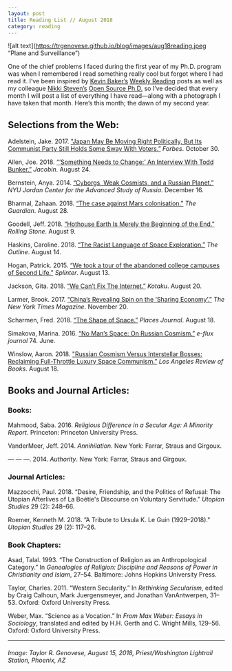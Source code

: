```yaml
---
layout: post
title: Reading List // August 2018
category: reading
---
```


![alt text](https://trgenovese.github.io/blog/images/aug18reading.jpeg “Plane and Surveillance”)

One of the chief problems I faced during the first year of my Ph.D. program was when I remembered I read something really cool but forgot where I had read it. I’ve been inspired by [Kevin Baker’s](https://twitter.com/kevinbaker) [Weekly Reading](http://www.irregularexpressions.org) posts as well as my colleague [Nikki Steven’s](https://twitter.com/drnikki) [Open Source Ph.D.](http://drnikki.github.io) so I’ve decided that every month I will post a list of everything I have read—along with a photograph I have taken that month. Here’s this month; the dawn of my second year.

## Selections from the Web:
Adelstein, Jake. 2017. ["Japan May Be Moving Right Politically, But Its Communist Party Still Holds Some Sway With Voters.”](https://www.forbes.com/sites/adelsteinjake/2017/10/30/japan-may-be-moving-right-politically-but-its-communist-party-still-holds-some-sway-with-voters/#2d9328787dfc) *Forbes*. October 30.

Allen, Joe. 2018. [“’Something Needs to Change:’ An Interview With Todd Bunker.”](https://jacobinmag.com/2018/08/seatac-suicide-horizon-air-richard-russell-american-workplace-conditions) *Jacobin*. August 24.

Bernstein, Anya. 2014. [“Cyborgs, Weak Cosmists, and a Russian Planet.”](http://jordanrussiacenter.org/news/cyborgs-weak-cosmists-russian-planet/#.W33TEi2ZNQN) *NYU Jordan Center for the Advanced Study of Russia*. December 16.

Bharmal, Zahaan. 2018. [“The case against Mars colonisation.”](https://www.theguardian.com/science/blog/2018/aug/28/the-case-against-mars-colonisation?CMP=share_btn_tw) *The Guardian*. August 28.

Goodell, Jeff. 2018. [“Hothouse Earth Is Merely the Beginning of the End.”](https://www.rollingstone.com/politics/politics-features/hothouse-earth-climate-change-709470/) *Rolling Stone*. August 9.

Haskins, Caroline. 2018. [“The Racist Language of Space Exploration.”](https://theoutline.com/post/5809/the-racist-language-of-space-exploration) *The Outline*. August 14.

Hogan, Patrick. 2015. [“We took a tour of the abandoned college campuses of Second Life.”](https://splinternews.com/we-took-a-tour-of-the-abandoned-college-campuses-of-sec-1793849944?utm_medium=sharefromsite&utm_source=Splinter_twitter) *Splinter*. August 13.

Jackson, Gita. 2018. [“We Can’t Fix The Internet.”](https://kotaku.com/we-cant-fix-the-internet-1828463761) *Kotaku*. August 20.

Larmer, Brook. 2017. [“China’s Revealing Spin on the ‘Sharing Economy’.”](https://www.nytimes.com/2017/11/20/magazine/chinas-revealing-spin-on-the-sharing-economy.html) *The New York Times Magazine*. November 20.

Scharmen, Fred. 2018. [“The Shape of Space.”](https://placesjournal.org/article/the-shape-of-space/) *Places Journal*. August 18.

Simakova, Marina. 2016. [“No Man’s Space: On Russian Cosmism.”](https://www.e-flux.com/journal/74/59823/no-man-s-space-on-russian-cosmism/) *e-flux journal* 74. June.

Winslow, Aaron. 2018. ["Russian Cosmism Versus Interstellar Bosses: Reclaiming Full-Throttle Luxury Space Communism.”](https://lareviewofbooks.org/article/russian-cosmism-versus-interstellar-bosses-reclaiming-full-throttle-luxury-space-communism/#!) *Los Angeles Review of Books*. August 18.

## Books and Journal Articles:

### Books:
Mahmood, Saba. 2016. *Religious Difference in a Secular Age: A Minority Report*. Princeton: Princeton University Press.

VanderMeer, Jeff. 2014. *Annihilation*. New York: Farrar, Straus and Girgoux.

— — —. 2014. *Authority*. New York: Farrar, Straus and Girgoux.

### Journal Articles:
Mazzocchi, Paul. 2018. “Desire, Friendship, and the Politics of Refusal: The Utopian Afterlives of La Boétie's Discourse on Voluntary Servitude." *Utopian Studies* 29 (2): 248–66.

Roemer, Kenneth M. 2018. ”A Tribute to Ursula K. Le Guin (1929–2018)." *Utopian Studies* 29 (2): 117–26.

### Book Chapters:
Asad, Talal. 1993. “The Construction of Religion as an Anthropological Category.” In *Genealogies of Religion: Discipline and Reasons of Power in Christianity and Islam*, 27–54. Baltimore: Johns Hopkins University Press.

Taylor, Charles. 2011. “Western Secularity.” In *Rethinking Secularism*, edited by Craig Calhoun, Mark Juergensmeyer, and Jonathan VanAntwerpen, 31–53. Oxford: Oxford University Press.

Weber, Max. “Science as a Vocation.” In *From Max Weber: Essays in Sociology*, translated and edited by H.H. Gerth and C. Wright Mills, 129–56. Oxford: Oxford University Press.

___
###### Image: Taylor R. Genovese, August 15, 2018, Priest/Washington Lightrail Station, Phoenix, AZ
